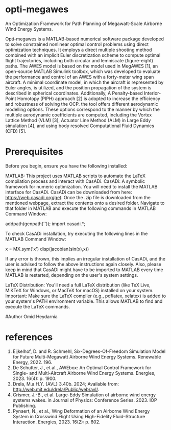 # opti-megawes
An Optimization Framework for Path Planning of Megawatt-Scale Airborne Wind Energy Systems. 

Opti-megawes is a MATLAB-based numerical software package developed to solve constrained nonlinear optimal control problems using direct optimization techniques. 
It employs a direct multiple shooting method combined with an implicit Euler discretization scheme to compute optimal flight trajectories, including both circular 
and lemniscate (figure-eight) paths. The AWES model is based on the model used in MegAWES [1], an open-source MATLAB Simulink toolbox, which was developed to evaluate 
the performance and control of an AWES with a forty-meter wing span aircraft. A minimal coordinate model, in which the aircraft is represented by Euler angles, is utilized, 
and the position propagation of the system is described in spherical coordinates. Additionally, A Penalty-based Interior-Point Homotopy (PIPH) approach [2] is adopted to 
increase the efficiency and robustness of solving the OCP. the tool offers different aerodynamic modelling options. These options correspond to the manner by which the multiple 
aerodynamic coefficients are computed, including the Vortex Lattice Method (VLM) [3], Actuator Line Method (ALM) in Large Eddy simulation [4], and using body resolved Computational 
Fluid Dynamics (CFD) [5]. 

# Prerequisites
Before you begin, ensure you have the following installed:

MATLAB: This project uses MATLAB scripts to automate the LaTeX compilation process and interact with CasADi.
CasADi: A symbolic framework for numeric optimization. You will need to install the MATLAB interface for CasADi. CasADi can be downloaded from here: https://web.casadi.org/get.
Once the .zip file is downloaded from the mentioned webpage, extract the contents onto a desired folder.
Navigate to that folder in MATLAB and execute the following commands in MATLAB Command Window:

addpath(genpath('<path to the folder in which CasADi files are extracted to>'));
import casadi.*;

To check CasADi installation, try executing the following lines in the MATLAB Command Window:

x = MX.sym('x')
disp(jacobian(sin(x),x))

If any error is thrown, this implies an irregular installation of CasADi, and the user is advised to follow the above instructions again closely. Also, please keep in mind that CasADi 
might have to be imported to MATLAB every time MATLAB is restarted, depending on the user's system settings.
	
LaTeX Distribution: You'll need a full LaTeX distribution (like TeX Live, MiKTeX for Windows, or MacTeX for macOS) installed on your system.
Important: Make sure the LaTeX compiler (e.g., pdflatex, xelatex) is added to your system's PATH environment variable. This allows MATLAB to find and execute the LaTeX commands.


#Author 
Omid Heydarnia 

	
# references
1. Eijkelhof, D. and R. Schmehl, Six-Degrees-Of-Freedom Simulation Model for Future Multi-Megawatt Airborne Wind Energy Systems. Renewable Energy, 2022. 196.
2. De Schutter, J., et al., AWEbox: An Optimal Control Framework for Single- and Multi-Aircraft Airborne Wind Energy Systems. Energies, 2023. 16(4): p. 1900.
3. Drela, M.a.H.Y. {AVL} 3.40b. 2024; Available from: http://web.mit.edu/drela/Public/web/avl/.
4. Crismer, J.-B., et al. Large-Eddy Simulation of airborne wind energy systems wakes. in Journal of Physics: Conference Series. 2023. IOP Publishing.
5. Pynaert, N., et al., Wing Deformation of an Airborne Wind Energy System in Crosswind Flight Using High-Fidelity Fluid–Structure Interaction. Energies, 2023. 16(2): p. 602.
	
